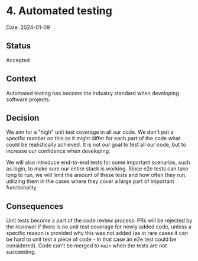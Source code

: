 # 4. Automated testing

Date: 2024-01-09

## Status

Accepted

## Context

Automated testing has become the industry standard when developing software projects.

## Decision

We aim for a "high" unit test coverage in all our code. We don't put a specific number on this as it might differ for each part of the code what could be realistically achieved. It is not our goal to test all our code, but to increase our confidence when developing.

We will also introduce end-to-end tests for some important scenarios, such as login, to make sure our entire stack is working. Since e2e tests can take long to run, we will limit the amount of these tests and how often they run, utilizing them in the cases where they cover a large part of important functionality.

## Consequences

Unit tests become a part of the code review process: PRs will be rejected by the reviewer if there is no unit test coverage for newly added code, unless a specific reason is provided why this was not added (as in rare cases it can be hard to unit test a piece of code - in that case an e2e test could be considered). Code can't be merged to `main` when the tests are not succeeding.
